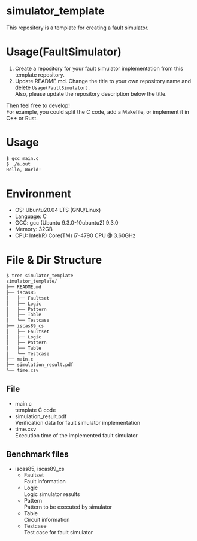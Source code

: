 # simulator_template
This repository is a template for creating a fault simulator.

# Usage(FaultSimulator)
1. Create a repository for your fault simulator implementation from this template repository.
1. Update README.md. Change the title to your own repository name and delete `Usage(FaultSimulator)`.  
Also, please update the repository description below the title.

Then feel free to develop!  
For example, you could split the C code, add a Makefile, or implement it in C++ or Rust.  

# Usage
```bash
$ gcc main.c
$ ./a.out
Hello, World!
```

# Environment
- OS: Ubuntu20.04 LTS (GNU/Linux)
- Language: C
- GCC: gcc (Ubuntu 9.3.0-10ubuntu2) 9.3.0
- Memory: 32GB
- CPU: Intel(R) Core(TM) i7-4790 CPU @ 3.60GHz

# File & Dir Structure
```bash
$ tree simulator_template
simulator_template/
├── README.md
├── iscas85
│   ├── Faultset
│   ├── Logic
│   ├── Pattern
│   ├── Table
│   └── Testcase
├── iscas89_cs
│   ├── Faultset
│   ├── Logic
│   ├── Pattern
│   ├── Table
│   └── Testcase
├── main.c
├── simulation_result.pdf
└── time.csv
```

## File
- main.c  
template C code
- simulation_result.pdf  
Verification data for fault simulator implementation
- time.csv  
Execution time of the implemented fault simulator

## Benchmark files
- iscas85, iscas89_cs
    - Faultset  
    Fault information
    - Logic  
    Logic simulator results
    - Pattern  
    Pattern to be executed by simulator
    - Table  
    Circuit information
    - Testcase  
    Test case for fault simulator
